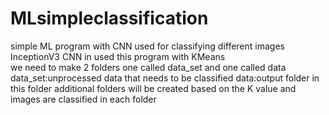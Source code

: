 # MLsimpleclassification
simple ML program with CNN used for classifying different images
InceptionV3 CNN in used this program with KMeans  
we need to make 2 folders one called data_set and one called data
data_set:unprocessed data that needs to be classified
data:output folder in this folder additional folders will be created based on the K value and images are classified in each folder
